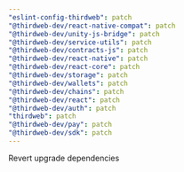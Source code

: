 ```yaml
---
"eslint-config-thirdweb": patch
"@thirdweb-dev/react-native-compat": patch
"@thirdweb-dev/unity-js-bridge": patch
"@thirdweb-dev/service-utils": patch
"@thirdweb-dev/contracts-js": patch
"@thirdweb-dev/react-native": patch
"@thirdweb-dev/react-core": patch
"@thirdweb-dev/storage": patch
"@thirdweb-dev/wallets": patch
"@thirdweb-dev/chains": patch
"@thirdweb-dev/react": patch
"@thirdweb-dev/auth": patch
"thirdweb": patch
"@thirdweb-dev/pay": patch
"@thirdweb-dev/sdk": patch
---
```


Revert upgrade dependencies
